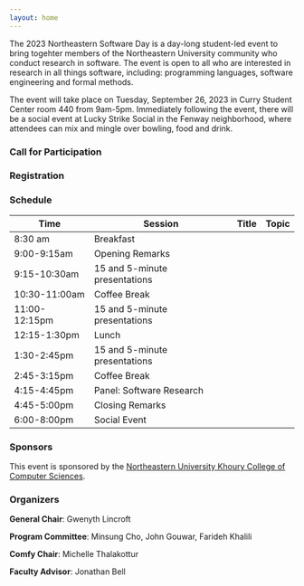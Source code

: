 ```yaml
---
layout: home
---
```


The 2023 Northeastern Software Day is a day-long student-led event to bring togehter members of the Northeastern University community who conduct research in software. The event is open to all who are interested in research in all things software, including: programming languages, software engineering and formal methods.

The event will take place on Tuesday, September 26, 2023 in Curry Student Center room 440 from 9am-5pm. Immediately following the event, there will be a social event at Lucky Strike Social in the Fenway neighborhood, where attendees can mix and mingle over bowling, food and drink.

### Call for Participation

### Registration

### Schedule

| Time | Session | Title | Topic |
|------|---------|-------|-------|
| 8:30 am | Breakfast | | |
| 9:00-9:15am | Opening Remarks | | |
| 9:15-10:30am | 15 and 5-minute presentations | | |
| 10:30-11:00am | Coffee Break | | |
| 11:00-12:15pm | 15 and 5-minute presentations | | |
| 12:15-1:30pm | Lunch | | |
| 1:30-2:45pm | 15 and 5-minute presentations | | |
| 2:45-3:15pm | Coffee Break | | |
| 4:15-4:45pm | Panel: Software Research| | |
| 4:45-5:00pm | Closing Remarks | | |
| 6:00-8:00pm | Social Event | | |

### Sponsors
This event is sponsored by the [Northeastern University Khoury College of Computer Sciences](https://www.khoury.northeastern.edu/). 

### Organizers

**General Chair**: Gwenyth Lincroft

**Program Committee**: Minsung Cho, John Gouwar, Farideh Khalili 

**Comfy Chair**: Michelle Thalakottur

**Faculty Advisor**: Jonathan Bell
